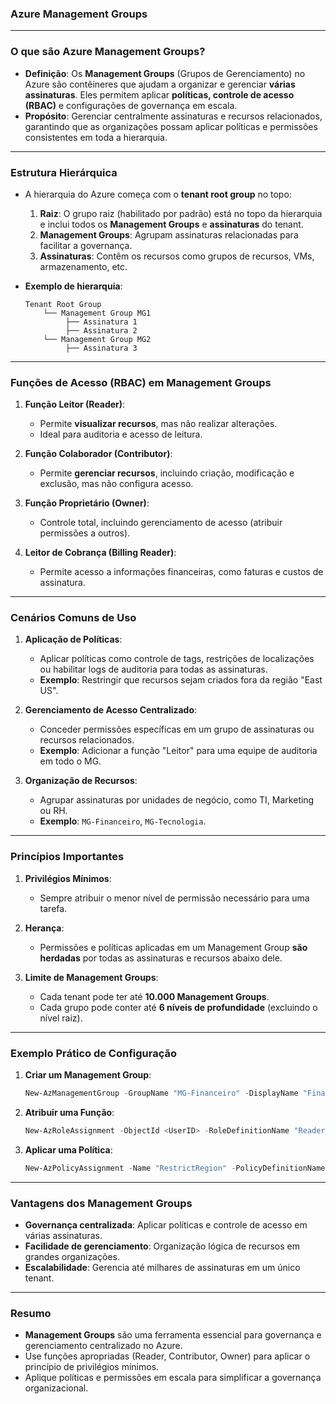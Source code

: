 ### **Azure Management Groups**

---

### **O que são Azure Management Groups?**
- **Definição**: Os **Management Groups** (Grupos de Gerenciamento) no Azure são contêineres que ajudam a organizar e gerenciar **várias assinaturas**. Eles permitem aplicar **políticas, controle de acesso (RBAC)** e configurações de governança em escala.
- **Propósito**: Gerenciar centralmente assinaturas e recursos relacionados, garantindo que as organizações possam aplicar políticas e permissões consistentes em toda a hierarquia.

---

### **Estrutura Hierárquica**
- A hierarquia do Azure começa com o **tenant root group** no topo:
  1. **Raiz**: O grupo raiz (habilitado por padrão) está no topo da hierarquia e inclui todos os **Management Groups** e **assinaturas** do tenant.
  2. **Management Groups**: Agrupam assinaturas relacionadas para facilitar a governança.
  3. **Assinaturas**: Contêm os recursos como grupos de recursos, VMs, armazenamento, etc.

- **Exemplo de hierarquia**:
  ```
  Tenant Root Group
      └── Management Group MG1
           ├── Assinatura 1
           ├── Assinatura 2
      └── Management Group MG2
           ├── Assinatura 3
  ```

---

### **Funções de Acesso (RBAC) em Management Groups**
1. **Função Leitor (Reader)**:
   - Permite **visualizar recursos**, mas não realizar alterações.
   - Ideal para auditoria e acesso de leitura.

2. **Função Colaborador (Contributor)**:
   - Permite **gerenciar recursos**, incluindo criação, modificação e exclusão, mas não configura acesso.

3. **Função Proprietário (Owner)**:
   - Controle total, incluindo gerenciamento de acesso (atribuir permissões a outros).

4. **Leitor de Cobrança (Billing Reader)**:
   - Permite acesso a informações financeiras, como faturas e custos de assinatura.

---

### **Cenários Comuns de Uso**
1. **Aplicação de Políticas**:
   - Aplicar políticas como controle de tags, restrições de localizações ou habilitar logs de auditoria para todas as assinaturas.
   - **Exemplo**: Restringir que recursos sejam criados fora da região "East US".

2. **Gerenciamento de Acesso Centralizado**:
   - Conceder permissões específicas em um grupo de assinaturas ou recursos relacionados.
   - **Exemplo**: Adicionar a função "Leitor" para uma equipe de auditoria em todo o MG.

3. **Organização de Recursos**:
   - Agrupar assinaturas por unidades de negócio, como TI, Marketing ou RH.
   - **Exemplo**: `MG-Financeiro`, `MG-Tecnologia`.

---

### **Princípios Importantes**
1. **Privilégios Mínimos**:
   - Sempre atribuir o menor nível de permissão necessário para uma tarefa.

2. **Herança**:
   - Permissões e políticas aplicadas em um Management Group **são herdadas** por todas as assinaturas e recursos abaixo dele.

3. **Limite de Management Groups**:
   - Cada tenant pode ter até **10.000 Management Groups**.
   - Cada grupo pode conter até **6 níveis de profundidade** (excluindo o nível raiz).

---

### **Exemplo Prático de Configuração**
1. **Criar um Management Group**:
   ```powershell
   New-AzManagementGroup -GroupName "MG-Financeiro" -DisplayName "Financeiro"
   ```

2. **Atribuir uma Função**:
   ```powershell
   New-AzRoleAssignment -ObjectId <UserID> -RoleDefinitionName "Reader" -Scope "/providers/Microsoft.Management/managementGroups/MG-Financeiro"
   ```

3. **Aplicar uma Política**:
   ```powershell
   New-AzPolicyAssignment -Name "RestrictRegion" -PolicyDefinitionName "AllowedLocations" -Scope "/providers/Microsoft.Management/managementGroups/MG-Financeiro"
   ```

---

### **Vantagens dos Management Groups**
- **Governança centralizada**: Aplicar políticas e controle de acesso em várias assinaturas.
- **Facilidade de gerenciamento**: Organização lógica de recursos em grandes organizações.
- **Escalabilidade**: Gerencia até milhares de assinaturas em um único tenant.

---

### **Resumo**
- **Management Groups** são uma ferramenta essencial para governança e gerenciamento centralizado no Azure.
- Use funções apropriadas (Reader, Contributor, Owner) para aplicar o princípio de privilégios mínimos.
- Aplique políticas e permissões em escala para simplificar a governança organizacional.
